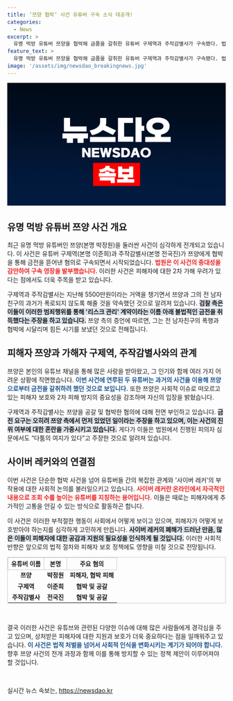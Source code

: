 ```yaml
---
title: ‘쯔양 협박’ 사건 유튜버 구속 소식 대공개!
categories:
  - News
excerpt: >
  유명 먹방 유튜버 쯔양을 협박해 금품을 갈취한 유튜버 구제역과 주작감별사가 구속됐다. 법원은 피해자 2차 가해 우려를 이유로 영장을 발부하며 사건의 심각성을 강조했다.
feature_text: >
  유명 먹방 유튜버 쯔양을 협박해 금품을 갈취한 유튜버 구제역과 주작감별사가 구속됐다. 법원은 피해자 2차 가해 우려를 이유로 영장을 발부하며 사건의 심각성을 강조했다.
image: '/assets/img/newsdao_breakingnews.jpg'
---
```


<p><img src="/assets/img/newsdao_breakingnews.jpg" alt="bookingtag 속보" /></p>

<h2 data-ke-size="size26">유명 먹방 유튜버 쯔양 사건 개요</h2>

<p data-ke-size="size16">최근 유명 먹방 유튜버인 쯔양(본명 박정원)을 둘러싼 사건이 심각하게 전개되고 있습니다. 이 사건은 유튜버 구제역(본명 이준희)과 주작감별사(본명 전국진)가 쯔양에게 협박을 통해 금전을 뜯어낸 혐의로 구속되면서 시작되었습니다. <b><span style="color: #ee2323;">법원은 이 사건의 중대성을 감안하여 구속 영장을 발부했습니다.</span></b> 이러한 사건은 피해자에 대한 2차 가해 우려가 있다는 점에서도 더욱 주목을 받고 있습니다.</p>

<p data-ke-size="size16">구제역과 주작감별사는 지난해 5500만원이라는 거액을 챙기면서 쯔양과 그의 전 남자친구의 과거가 폭로되지 않도록 해줄 것을 약속했던 것으로 알려져 있습니다. <b><span style="background-color: #21538527;">검찰 측은 이들이 이러한 범죄행위를 통해 '리스크 관리' 계약이라는 이름 아래 불법적인 금전을 취득했다는 주장을 하고 있습니다.</span></b> 쯔양 측의 증언에 따르면, 그는 전 남자친구의 폭행과 협박에 시달리며 힘든 시기를 보냈던 것으로 전해집니다.</p>

<h2 data-ke-size="size26">피해자 쯔양과 가해자 구제역, 주작감별사와의 관계</h2>

<p data-ke-size="size16">쯔양은 본인의 유튜브 채널을 통해 많은 사랑을 받아왔고, 그 인기와 함께 여러 가지 어려운 상황에 직면했습니다. <b><span style="color: #1a5490;">이번 사건에 연루된 두 유튜버는 과거의 사건을 이용해 쯔양으로부터 금전을 갈취하려 했던 것으로 보입니다.</span></b> 또한 쯔양은 사회적 이슈로 떠오르고 있는 피해자 보호와 2차 피해 방지의 중요성을 강조하며 자신의 입장을 밝혔습니다.</p>

<p data-ke-size="size16">구제역과 주작감별사는 쯔양을 공갈 및 협박한 혐의에 대해 전면 부인하고 있습니다. <b><span style="background-color: #21538527;">금전 요구는 오히려 쯔양 측에서 먼저 있었던 일이라는 주장을 하고 있으며, 이는 사건의 진위 여부에 대한 혼란을 가중시키고 있습니다.</span></b> 게다가 이들은 법원에서 진행된 피의자 심문에서도 “다툼의 여지가 있다”고 주장한 것으로 알려져 있습니다.</p>

<h2 data-ke-size="size26">사이버 레커와의 연결점</h2>

<p data-ke-size="size16">이번 사건은 단순한 협박 사건을 넘어 유튜버들 간의 복잡한 관계와 '사이버 레커'의 부작용에 대한 사회적 논의를 불러일으키고 있습니다. <b><span style="color: #ee2323;">사이버 레커란 온라인에서 자극적인 내용으로 조회 수를 높이는 유튜버를 지칭하는 용어입니다.</span></b> 이들은 때로는 피해자에게 추가적인 고통을 안길 수 있는 방식으로 활동하곤 합니다.</p>

<p data-ke-size="size16">이 사건은 이러한 부적절한 행동이 사회에서 어떻게 보이고 있으며, 피해자가 어떻게 보호받아야 하는지를 심각하게 고민하게 만듭니다. <b><span style="background-color: #21538527;">사이버 레커의 폐해가 드러난 만큼, 많은 이들이 피해자에 대한 공감과 지원의 필요성을 인식하게 될 것입니다.</span></b> 이러한 사회적 반향은 앞으로의 법적 절차와 피해자 보호 정책에도 영향을 미칠 것으로 전망됩니다.</p>

<table style="width: 100%; border: 1px solid #ccc; border-collapse: collapse;">
    <tr>
        <th style="border: 1px solid #ccc;">유튜버 이름</th>
        <th style="border: 1px solid #ccc;">본명</th>
        <th style="border: 1px solid #ccc;">주요 혐의</th>
    </tr>
    <tr>
        <td style="text-align: center; height: 17px;"><b>쯔양</b></td>
        <td style="text-align: center; height: 17px;"><b>박정원</b></td>
        <td style="text-align: center; height: 17px;"><b>피해자, 협박 피해</b></td>
    </tr>
    <tr>
        <td style="text-align: center; height: 17px;"><b>구제역</b></td>
        <td style="text-align: center; height: 17px;"><b>이준희</b></td>
        <td style="text-align: center; height: 17px;"><b>협박 및 공갈</b></td>
    </tr>
    <tr>
        <td style="text-align: center; height: 17px;"><b>주작감별사</b></td>
        <td style="text-align: center; height: 17px;"><b>전국진</b></td>
        <td style="text-align: center; height: 17px;"><b>협박 및 공갈</b></td>
    </tr>
</table>

<p data-ke-size="size16">&nbsp;</p> 

<p data-ke-size="size16">결국 이러한 사건은 유튜브와 관련된 다양한 이슈에 대해 많은 사람들에게 경각심을 주고 있으며, 상처받은 피해자에 대한 지원과 보호가 더욱 중요하다는 점을 일깨워주고 있습니다. <b><span style="color: #1a5490;">이 사건은 법적 처벌을 넘어서 사회적 인식을 변화시키는 계기가 되어야 합니다.</span></b> 향후 쯔양 사건의 전개 과정과 함께 이를 통해 방지할 수 있는 정책 제안이 이루어져야 할 것입니다.</p>

<p data-ke-size="size16">&nbsp;</p> 
실시간 뉴스 속보는, <a href="https://newsdao.kr" rel="dofollow">https://newsdao.kr</a>


